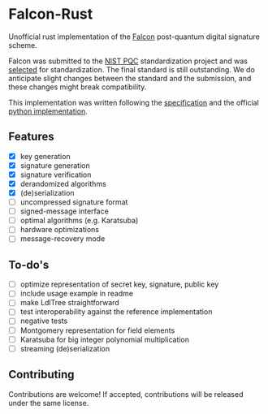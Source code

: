 # Falcon-Rust

Unofficial rust implementation of the [Falcon](https://falcon-sign.info/) post-quantum
digital signature scheme.

Falcon was submitted to the [NIST PQC](https://csrc.nist.gov/projects/post-quantum-cryptography)
standardization project and was [selected](https://csrc.nist.gov/Projects/post-quantum-cryptography/selected-algorithms-2022) for 
standardization. The final standard is still outstanding. We do anticipate slight changes
between the standard and the submission, and these changes might break compatibility.

This implementation was written following the [specification](https://falcon-sign.info/falcon.pdf)
and the official [python implementation](https://github.com/tprest/falcon.py).

## Features

 - [x] key generation
 - [x] signature generation
 - [x] signature verification
 - [x] derandomized algorithms
 - [x] (de)serialization
 - [ ] uncompressed signature format
 - [ ] signed-message interface
 - [ ] optimal algorithms (e.g. Karatsuba)
 - [ ] hardware optimizations
 - [ ] message-recovery mode

## To-do's

 - [ ] optimize representation of secret key, signature, public key
 - [ ] include usage example in readme
 - [ ] make LdlTree straightforward
 - [ ] test interoperability against the reference implementation
 - [ ] negative tests
 - [ ] Montgomery representation for field elements
 - [ ] Karatsuba for big integer polynomial multiplication
 - [ ] streaming (de)serialization

## Contributing

Contributions are welcome! If accepted, contributions will be released under the same
license.
